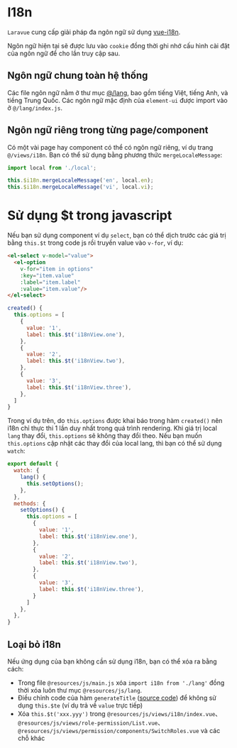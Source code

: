 # I18n

`Laravue` cung cấp giải pháp đa ngôn ngữ sử dụng [vue-i18n](https://github.com/kazupon/vue-i18n).

Ngôn ngữ hiện tại sẽ được lưu vào `cookie` đồng thời ghi nhớ cấu hình cài đặt của ngôn ngữ để cho lần truy cập sau.

## Ngôn ngữ chung toàn hệ thống

Các file ngôn ngữ nằm ở thư mục [@/lang](https://github.com/tuandm/laravue/blob/master/resources/js/lang), bao gồm tiếng Việt, tiếng Anh, và tiềng Trung Quốc. Các ngôn ngữ mặc định của `element-ui` được import vào ở `@/lang/index.js`.

## Ngôn ngữ riêng trong từng page/component

Có một vài page hay component có thể có ngôn ngữ riêng, ví dụ trang `@/views/i18n`. Bạn có thể sử dụng bằng phương thức `mergeLocaleMessage`:

```js
import local from './local';

this.$i18n.mergeLocaleMessage('en', local.en);
this.$i18n.mergeLocaleMessage('vi', local.vi);
```

# Sử dụng $t trong javascript

Nếu bạn sử dụng component ví dụ `select`, bạn có thể dịch trước các giá trị bằng `this.$t` trong code js rồi truyền value vào `v-for`, ví dụ: 

```html
<el-select v-model="value">
  <el-option
    v-for="item in options"
    :key="item.value"
    :label="item.label"
    :value="item.value"/>
</el-select>
```

```js
created() {
  this.options = [
    {
      value: '1',
      label: this.$t('i18nView.one'),
    },
    {
      value: '2',
      label: this.$t('i18nView.two'),
    },
    {
      value: '3',
      label: this.$t('i18nView.three'),
    },
  ]  
}
```

Trong ví dụ trên, do `this.options` được khai báo trong hàm `created()` nên i18n chỉ thực thi 1 lần duy nhất trong quá trình rendering. Khi giá trị local `lang` thay đổi, `this.options` sẽ không thay đổi theo. Nếu bạn muốn `this.options` cập nhật các thay đổi của local lang, thì bạn có thể sử dụng `watch`:

```js
export default {
  watch: {
    lang() {
      this.setOptions();
    },
  },
  methods: {
    setOptions() {
      this.options = [
        {
          value: '1',
          label: this.$t('i18nView.one'),
        },
        {
          value: '2',
          label: this.$t('i18nView.two'),
        },
        {
          value: '3',
          label: this.$t('i18nView.three'),
        }
      ]
    },
  },
}
```

## Loại bỏ i18n

Nếu ứng dụng của bạn không cần sử dụng i18n, bạn có thể xóa ra bằng cách:
- Trong file `@resources/js/main.js` xóa `import i18n from './lang'` đồng thời xóa luôn thư mục `@resources/js/lang`.
- Điều chỉnh code của hàm `generateTitle` ([source code](https://github.com/tuandm/laravue/blob/master/resources/js/utils/i18n.js)) để không sử dụng `this.$te` (ví dụ trả về `value` trực tiếp)
- Xóa `this.$t('xxx.yyy')` trong  `@resources/js/views/i18n/index.vue`、`@resources/js/views/role-permission/List.vue`、`@resources/js/views/permission/components/SwitchRoles.vue` và các chỗ khác
